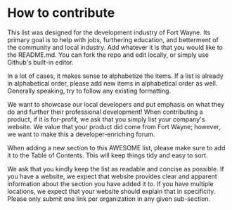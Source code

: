 # How to contribute

This list was designed for the development industry of Fort Wayne. Its primary goal is to help with jobs, furthering education, and betterment of the community and local industry. Add whatever it is that you would like to the README.md. You can fork the repo and edit locally, or simply use Github's built-in editor.

In a lot of cases, it makes sense to alphabetize the items. If a list is already in alphabetical order, please add new items in alphabetical order as well. Generally speaking, try to follow any existing formatting.

We want to showcase our local developers and put emphasis on what they do and further their professional development!  When contributing a product, if it is for-profit, we ask that you simply list your company's website.  We value that your product did come from Fort Wayne; however, we want to make this a developer-enriching forum.

When adding a new section to this AWESOME list, please make sure to add it to the Table of Contents. This will keep things tidy and easy to sort.

We ask that you kindly keep the list as readable and concise as possible.  If you have a website, we expect that website provides clear and apparent information about the section you have added it to.  If you have multiple locations, we expect that your website should explain that in specificity.  Please only submit one link per organization in any given sub-section.
